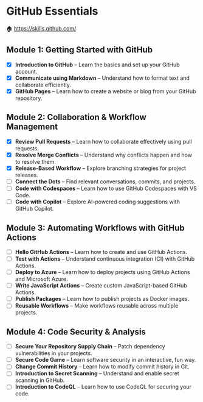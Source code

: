 # GitHub Essentials

🏠 https://skills.github.com/

## **Module 1: Getting Started with GitHub**
- [x] **Introduction to GitHub** – Learn the basics and set up your GitHub account.
- [x] **Communicate using Markdown** – Understand how to format text and collaborate efficiently.
- [x] **GitHub Pages** – Learn how to create a website or blog from your GitHub repository.

## **Module 2: Collaboration & Workflow Management**
- [x] **Review Pull Requests** – Learn how to collaborate effectively using pull requests.
- [x] **Resolve Merge Conflicts** – Understand why conflicts happen and how to resolve them.
- [x] **Release-Based Workflow** – Explore branching strategies for project releases.
- [ ] **Connect the Dots** – Find relevant conversations, commits, and projects.
- [ ] **Code with Codespaces** – Learn how to use GitHub Codespaces with VS Code.
- [ ] **Code with Copilot** – Explore AI-powered coding suggestions with GitHub Copilot.

## **Module 3: Automating Workflows with GitHub Actions**
- [ ] **Hello GitHub Actions** – Learn how to create and use GitHub Actions.
- [ ] **Test with Actions** – Understand continuous integration (CI) with GitHub Actions.
- [ ] **Deploy to Azure** – Learn how to deploy projects using GitHub Actions and Microsoft Azure.
- [ ] **Write JavaScript Actions** – Create custom JavaScript-based GitHub Actions.
- [ ] **Publish Packages** – Learn how to publish projects as Docker images.
- [ ] **Reusable Workflows** – Make workflows reusable across multiple projects.

## **Module 4: Code Security & Analysis**
- [ ] **Secure Your Repository Supply Chain** – Patch dependency vulnerabilities in your projects.
- [ ] **Secure Code Game** – Learn software security in an interactive, fun way.
- [ ] **Change Commit History** – Learn how to modify commit history in Git.
- [ ] **Introduction to Secret Scanning** – Understand and enable secret scanning in GitHub.
- [ ] **Introduction to CodeQL** – Learn how to use CodeQL for securing your code.
